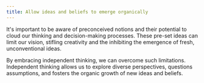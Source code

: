 ```yaml
---
title: Allow ideas and beliefs to emerge organically
---
```

It's important to be aware of preconceived notions and their potential to cloud our thinking and decision-making processes. These pre-set ideas can limit our vision, stifling creativity and the inhibiting the emergence of fresh, unconventional ideas.

By embracing independent thinking, we can overcome such limitations. Independent thinking allows us to explore diverse perspectives, questions assumptions, and fosters the organic growth of new ideas and beliefs.